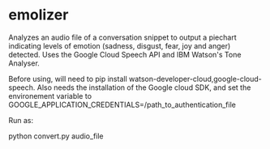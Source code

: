 # emolizer
Analyzes an audio file of a conversation snippet to output a piechart indicating levels of emotion (sadness, disgust, fear, joy and  anger) detected. Uses the Google Cloud Speech API and IBM Watson's Tone Analyser.

Before using, will need to pip install watson-developer-cloud,google-cloud-speech. Also needs the installation of the Google cloud SDK, and set the environement variable to GOOGLE_APPLICATION_CREDENTIALS=/path_to_authentication_file

Run as:

python convert.py audio_file

